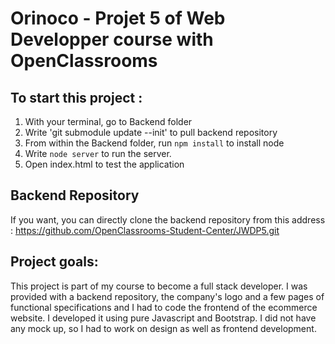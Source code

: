 # Orinoco -  Projet 5 of Web Developper course with OpenClassrooms


## To start this project :

1. With your terminal, go to Backend folder
2. Write 'git submodule update --init' to pull backend repository
3. From within the Backend folder, run `npm install` to install node
4. Write `node server` to run the server. 
5. Open index.html to test the application


## Backend Repository
If you want, you can directly clone the backend repository from this address : 
https://github.com/OpenClassrooms-Student-Center/JWDP5.git

## Project goals:

This project is part of my course to become a full stack developer. I was provided with a backend repository, the company's logo and a few pages of functional specifications and I had to code the frontend of the ecommerce website. I developed it using pure Javascript and Bootstrap. I did not have any mock up, so I had to work on design as well as frontend development. 

